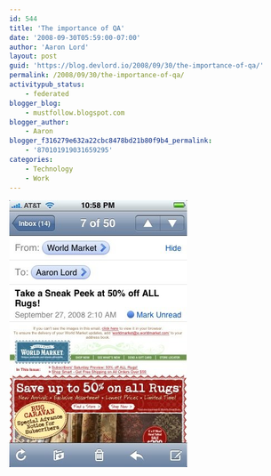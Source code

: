 ```yaml
---
id: 544
title: 'The importance of QA'
date: '2008-09-30T05:59:00-07:00'
author: 'Aaron Lord'
layout: post
guid: 'https://blog.devlord.io/2008/09/30/the-importance-of-qa/'
permalink: /2008/09/30/the-importance-of-qa/
activitypub_status:
    - federated
blogger_blog:
    - mustfollow.blogspot.com
blogger_author:
    - Aaron
blogger_f316279e632a22cbc8478bd21b80f9b4_permalink:
    - '870101919031659295'
categories:
    - Technology
    - Work
---
```


<p class="mobile-photo"><a href="/assets/img/2011/10/photo-701831.jpg"><img src="/assets/img/2011/10/photo-701831.jpg?w=200" border="0" alt="" /></a></p><p class="mobile-photo"><a href="http://mustfollow.files.wordpress.com/2008/09/photo-790805.jpg"><img src="http://mustfollow.files.wordpress.com/2008/09/photo-790805.jpg?w=200" border="0" alt="" /></a></p>